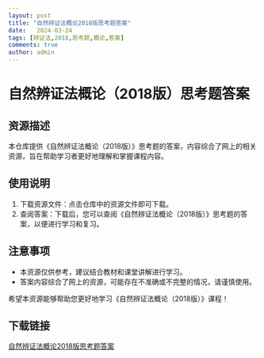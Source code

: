 ```yaml
---
layout: post
title: "自然辨证法概论2018版思考题答案"
date:   2024-03-24
tags: [辨证法,2018,思考题,概论,答案]
comments: true
author: admin
---
```

# 自然辨证法概论（2018版）思考题答案

## 资源描述
本仓库提供《自然辨证法概论（2018版）》思考题的答案，内容综合了网上的相关资源，旨在帮助学习者更好地理解和掌握课程内容。

## 使用说明
1. 下载资源文件：点击仓库中的资源文件即可下载。
2. 查阅答案：下载后，您可以查阅《自然辨证法概论（2018版）》思考题的答案，以便进行学习和复习。

## 注意事项
- 本资源仅供参考，建议结合教材和课堂讲解进行学习。
- 答案内容综合了网上的资源，可能存在不准确或不完整的情况，请谨慎使用。

希望本资源能够帮助您更好地学习《自然辨证法概论（2018版）》课程！

## 下载链接

[自然辨证法概论2018版思考题答案](https://pan.quark.cn/s/4d205f3e97e8)